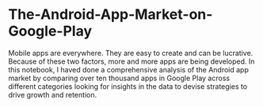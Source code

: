 # The-Android-App-Market-on-Google-Play
Mobile apps are everywhere. They are easy to create and can be lucrative. Because of these two factors, more and more apps are being developed. In this notebook, I haved done a comprehensive analysis of the Android app market by comparing over ten thousand apps in Google Play across different categories looking for insights in the data to devise strategies to drive growth and retention.
